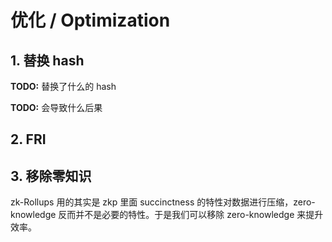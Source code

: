 # 优化 / Optimization

## 1. 替换 hash

__TODO:__ 替换了什么的 hash

__TODO:__ 会导致什么后果

## 2. FRI

## 3. 移除零知识

zk-Rollups 用的其实是 zkp 里面 succinctness 的特性对数据进行压缩，zero-knowledge 反而并不是必要的特性。于是我们可以移除 zero-knowledge 来提升效率。
